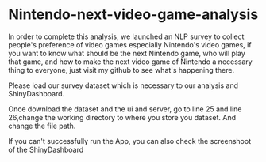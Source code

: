 # Nintendo-next-video-game-analysis
In order to complete this analysis, we launched an NLP survey to collect people's preference of video games especially Nintendo's video games, if you want to know what should be the next Nintendo game, who will play that game, and how to make the next video game of Nintendo a necessary thing to everyone, just visit my github to see what's happening there.


Please load our survey dataset which is necessary to our analysis and ShinyDashboard.


Once download the dataset and the ui and server, go to line 25 and line 26,change the working directory to where you store you dataset. And change the file path.

If you can't successfully run the App, you can also check the screenshoot of the ShinyDashboard


